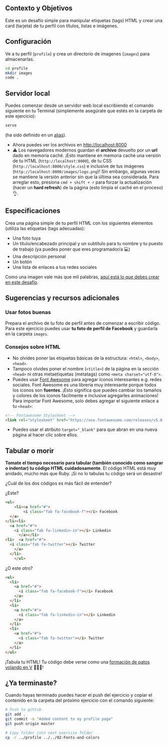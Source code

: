 ## Contexto y Objetivos

Este es un desafío simple para manipular etiquetas (tags) HTML y crear una card (tarjeta) de tu perfil con títulos, listas e imágenes.

## Configuración

Ve a tu perfil (`profile`) y crea un directorio de imagenes (`images`) para almacenarlas.

```bash
cd profile
mkdir images
code .
```

## Servidor local

Puedes comenzar desde un servidor web local escribiendo el comando siguiente en tu Terminal (simplemente asegúrate que estés en la carpeta de este ejercicio):

```bash
serve
```

(ha sido definido en un [alias](https://github.com/lewagon/dotfiles/blob/f894306fd81502f1fe513dd253e3129f4b56874d/aliases#L7)).

- Ahora puedes ver los archivos en [http://localhost:8000](http://localhost:8000)
- ⚠️ Los navegadores modernos guardan el **archivo** devuelto por un **url** dado en memoria caché. ¡Esto mantiene en memoria caché una versión de tu HTML (`http://localhost:8000`), de tu CSS (`http://localhost:8000/style.css`) e inclusive de tus imágenes (`http://localhost:8000/images/logo.png`)! Sin embargo, algunas veces se mantiene la versión anterior sin que la última sea considerada. Para arreglar esto, presiona `cmd + shift + r` para forzar la actualización (hacer un **hard refresh**) de la página (esto limpia el caché en el proceso)👌.

## Especificaciones

Crea una página simple de tu perfil HTML con los siguientes elementos (utiliza las etiquetas (tags adecuadas):

- Una foto tuya
- Un título/encabezado principal y un subtítulo para tu nombre y tu puesto de trabajo (ya puedes poner que eres programador/a 💻)
- Una descripción personal
- Un botón
- Una lista de enlaces a tus redes sociales

Como una imagen vale más que mil palabras, [aquí está lo que debes crear en este desafío](https://lewagon.github.io/html-css-challenges/01-profile-content-new/).

## Sugerencias y recursos adicionales

### Usar fotos **buenas**

Prepara el archivo de tu foto de perfil antes de comenzar a escribir código. Para este ejercicio puedes usar **tu foto de perfil de Facebook** y guardarla en la carpeta `images`.

### Consejos sobre HTML

- No olvides poner las etiquetas básicas de la estructura: `<html>`, `<body>`, `<head>`.
- Tampoco olvides poner el nombre (`<title>`) de la página en la sección `<head>` ni otras metaetiquetas (metatags) como `<meta charset="utf-8">`.
- Puedes usar [Font Awesome](https://fontawesome.com/icons) para agregar iconos interesantes e.g. redes sociales. Font Awesome es una librería muy interesante porque todos los iconos son **fuentes**. ¡Esto significa que puedes cambiar los tamaños y colores de los iconos fácilmente e inclusive agregarles animaciones! Para importar Font Awesome, solo debes agregar el siguiente enlace a tu `<head>`:

```html
<!-- Fontawesome Stylesheet -->
<link rel="stylesheet" href="https://use.fontawesome.com/releases/v5.6.3/css/all.css">
```

- Puedes usar el atributo `target="_blank"` para que abran en una nueva página al hacer clic sobre ellos.

## Tabular o morir

**Tomate el tiempo necesario para tabular (también conocido como sangrar o indentar) tu código HTML cuidadosamente**. El código HTML está muy anidado, mucho más que Ruby. ¡Si no lo tabulas tu código será un desastre!

¿Cuál de los dos códigos es más fácil de entender?

¿Este?

```html
<ul>
    <li><a href="#">
        <i class="fab fa-facebook-f"></i> Facebook
  </a>
</li><li>
  <a href="#">
    <i class="fab fa-linkedin-in"></i> Linkedin
      </a></li>
<li>  <a href="#">
  <i class="fab fa-twitter"></i> Twitter
    </a>
  </li>
    </ul>
```

¿O este otro?

```html
<ul>
  <li>
    <a href="#">
      <i class="fab fa-facebook-f"></i> Facebook
    </a>
  </li>
  <li>
    <a href="#">
      <i class="fab fa-linkedin-in"></i> Linkedin
    </a>
  </li>
  <li>
    <a href="#">
      <i class="fab fa-twitter"></i> Twitter
    </a>
  </li>
</ul>
```
¡Tabula tu HTML! Tu código debe verse como una [formación de patos volando en V](https://upload.wikimedia.org/wikipedia/commons/0/0b/Eurasian_Cranes_migrating_to_Meyghan_Salt_Lake.jpg) 🦆🦆🦆!

## ¿Ya terminaste?

Cuando hayas terminado puedes hacer el push del ejercicio y copiar el contenido en la carpeta del próximo ejercicio con el comando siguiente:


```bash
# Push to gihtub
git add .
git commit -m "Added content to my profile page"
git push origin master

# Copy folder into next exercise folder
cp -r ../profile ../../02-Fonts-and-colors
```
